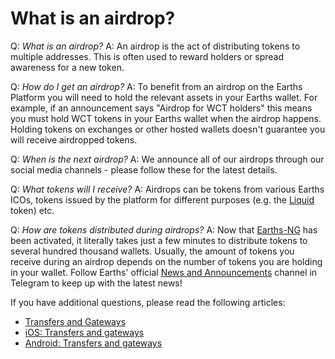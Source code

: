 # What is an airdrop?

Q: *What is an airdrop?*
A: An airdrop is the act of distributing tokens to multiple addresses. This is often used to reward holders or spread awareness for a new token.

Q: *How do I get an airdrop?*
A: To benefit from an airdrop on the Earths Platform you will need to hold the relevant assets in your Earths wallet. For example, if an announcement says "Airdrop for WCT holders" this means you must hold WCT tokens in your Earths wallet when the airdrop happens. Holding tokens on exchanges or other hosted wallets doesn't guarantee you will receive airdropped tokens.

Q: *When is the next airdrop?*
A: We announce all of our airdrops through our social media channels - please follow these for the latest details.

Q: *What tokens will I receive?*
A: Airdrops can be tokens from various Earths ICOs, tokens issued by the platform for different purposes (e.g. the [Liquid](http://liquidityearth.org/) token) etc.

Q: *How are tokens distributed during airdrops?*
A: Now that [Earths-NG](https://earths-ng.earths.ga/) has been activated, it literally takes just a few minutes to distribute tokens to several hundred thousand wallets. Usually, the amount of tokens you receive during an airdrop depends on the number of tokens you are holding in your wallet. Follow Earths' official [News and Announcements](https://t.me/earthsnews) channel in Telegram to keep up with the latest news!

If you have additional questions, please read the following articles:

* [Transfers and Gateways](/earths-client/wallet-management.md)
* [iOS: Transfers and gateways](/earths-client/mobile-apps/iOS/wallet-management.md)
* [Android: Transfers and gateways](/earths-client/mobile-apps/android/wallet-management.md)
